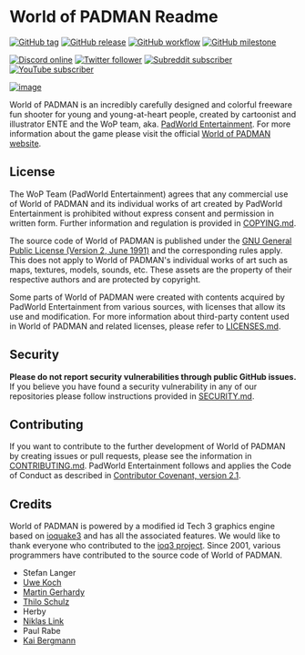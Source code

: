 # World of PADMAN Readme

[![GitHub tag](https://img.shields.io/github/v/tag/padworld-entertainment/worldofpadman?logo=github)](https://github.com/PadWorld-Entertainment/worldofpadman/tags)
[![GitHub release](https://img.shields.io/github/v/release/padworld-entertainment/worldofpadman?logo=github)](https://github.com/PadWorld-Entertainment/worldofpadman/releases/latest)
[![GitHub workflow](https://github.com/padworld-entertainment/worldofpadman/actions/workflows/build.yml/badge.svg)](https://github.com/PadWorld-Entertainment/worldofpadman/actions)
[![GitHub milestone](https://img.shields.io/github/milestones/progress-percent/padworld-entertainment/worldofpadman/2?logo=github)](https://github.com/PadWorld-Entertainment/worldofpadman/milestone/2)

[![Discord online](https://img.shields.io/discord/590829990514262038?label=join&logo=discord&style=social)](http://discord.worldofpadman.net)
[![Twitter follower](https://img.shields.io/twitter/follow/worldofpadman?label=follow&style=social)](https://twitter.com/world_of_padman)
[![Subreddit subscriber](https://img.shields.io/reddit/subreddit-subscribers/worldofpadmanreloaded?label=subscribe&style=social)](https://www.reddit.com/r/worldofpadmanreloaded/)
[![YouTube subscriber](https://img.shields.io/youtube/channel/subscribers/UC5lcgR3xEVPwC6E1sKk2rBQ?label=subscribe&style=social)](https://www.youtube.com/channel/UC5lcgR3xEVPwC6E1sKk2rBQ)

[![image](https://worldofpadman.net/wp-content/uploads/wop_header01.png)](https://worldofpadman.net)


World of PADMAN is an incredibly carefully designed and colorful freeware fun shooter for young and young-at-heart people, created by cartoonist and illustrator ENTE and the WoP team, aka. [PadWorld Entertainment](https://worldofpadman.net/about/team/). For more information about the game please visit the official [World of PADMAN website](https://worldofpadman.net).

## License

The WoP Team (PadWorld Entertainment) agrees that any commercial use of World of PADMAN and its individual works of art created by PadWorld Entertainment is prohibited without express consent and permission in written form. Further information and regulation is provided in [COPYING.md](COPYING.md).

The source code of World of PADMAN is published under the [GNU General Public License (Version 2, June 1991)](GPL-2.0.md) and the corresponding rules apply. This does not apply to World of PADMAN's individual works of art such as maps, textures, models, sounds, etc. These assets are the property of their respective authors and are protected by copyright.

Some parts of World of PADMAN were created with contents acquired by PadWorld Entertainment from various sources, with licenses that allow its use and modification. For more information about third-party content used in World of PADMAN and related licenses, please refer to [LICENSES.md](LICENSES.md).

## Security

**Please do not report security vulnerabilities through public GitHub issues.** If you believe you have found a security vulnerability in any of our repositories please follow instructions provided in [SECURITY.md](SECURITY.md).

## Contributing

If you want to contribute to the further development of World of PADMAN by creating issues or pull requests, please see the information in [CONTRIBUTING.md](CONTRIBUTING.md). PadWorld Entertainment follows and applies the Code of Conduct as described in [Contributor Covenant,
version 2.1](https://www.contributor-covenant.org/version/2/1/code_of_conduct).

## Credits

World of PADMAN is powered by a modified id Tech 3 graphics engine based on [ioquake3](https://ioquake3.org/) and has all the associated features. We would like to thank everyone who contributed to the [ioq3 project](https://github.com/ioquake/ioq3). Since 2001, various programmers have contributed to the source code of World of PADMAN.

* Stefan Langer
* [Uwe Koch](https://github.com/seldomU)
* [Martin Gerhardy](https://github.com/mgerhardy)
* [Thilo Schulz](https://github.com/thiloschulz)
* Herby
* [Niklas Link](https://github.com/robo9k)
* Paul Rabe
* [Kai Bergmann](https://github.com/kai-li-wop)
